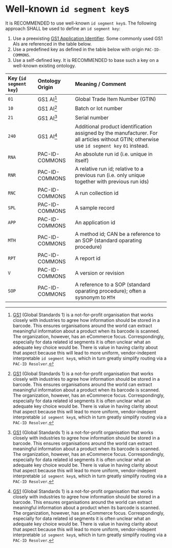 # Well-known `id segment key`s

It is RECOMMENDED to use well-known `id segment key`s. The following approach SHALL be used to define an `id segment key`:

1. Use a preexisting [GS1 Application Identifier](https://ref.gs1.org/ai/). Some commonly used GS1 AIs are referenced in the table below.
2. Use a predefined key as defined in the table below with origin `PAC-ID-COMMONS`.
3. Use a self-defined key. It is RECOMMENDED to base such a key on a well-known existing ontology.

| **Key (`id segment key`)** | **Ontology Origin** | **Meaning / Comment** |
| :--- | :--- | :--- |
| `01` | GS1 AI[^1] | Global Trade Item Number (GTIN) |
| `10` | GS1 AI[^1] | Batch or lot number |
| `21` | GS1 AI[^1] | Serial number |
| `240` | GS1 AI[^1] | Additional product identification assigned by the manufacturer. For all articles without GTIN; otherwise use `id segment key` `01` instead. |
| `RNA` | PAC-ID-COMMONS | An absolute run id (i.e. unique in itself) |
| `RNR` | PAC-ID-COMMONS | A relative run id; relative to a previous run (i.e. only unique together with previous run ids) |
| `RNC` | PAC-ID-COMMONS | A run collection id |
| `SPL` | PAC-ID-COMMONS | A sample record |
| `APP` | PAC-ID-COMMONS | An application id |
| `MTH` | PAC-ID-COMMONS | A method id; CAN be a reference to an SOP (standard oparating procedure) |
| `RPT` | PAC-ID-COMMONS | A report id |
| `V` |  PAC-ID-COMMONS | A version or revision |
| `SOP` | PAC-ID-COMMONS | A reference to a SOP (standard oparating procedure); often a sysnonym to `MTH` |

[^1]: [GS1](https://www.gs1.org/) (Global Standards 1) is a not-for-profit organisation that works closely with industries to agree how information should be stored in a barcode. This ensures organisations around the world can extract meaningful information about a product when its barcode is scanned. The organization, however, has an eCommerce focus. Correspondingly, especially for data related id segments it is often unclear what an adequate key choice would be. There is value in having clarity about that aspect because this will lead to more uniform, vendor-indepent interpretable `id segment key`s, which in turn greatly simplify routing via a `PAC-ID Resolver`.
